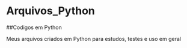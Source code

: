 # Arquivos_Python

##Codigos em Python

Meus arquivos criados em Python para estudos, testes e uso em geral
